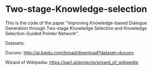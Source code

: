 # Two-stage-Knowledge-selection

This is the code of the paper "Improving Knowledge-based Dialogue Generation through Two-stage Knowledge Selection and Knowledge Selection-Guided Pointer Network".

Datasets:

Duconv: http://ai.baidu.com/broad/download?dataset=duconv

Wizard of Wikipedia: https://parl.ai/projects/wizard_of_wikipedia

